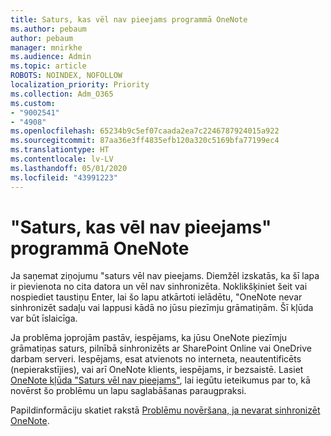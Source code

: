 ```yaml
---
title: Saturs, kas vēl nav pieejams programmā OneNote
ms.author: pebaum
author: pebaum
manager: mnirkhe
ms.audience: Admin
ms.topic: article
ROBOTS: NOINDEX, NOFOLLOW
localization_priority: Priority
ms.collection: Adm_O365
ms.custom:
- "9002541"
- "4908"
ms.openlocfilehash: 65234b9c5ef07caada2ea7c2246787924015a922
ms.sourcegitcommit: 87aa36e3ff4835efb120a320c5169bfa77199ec4
ms.translationtype: HT
ms.contentlocale: lv-LV
ms.lasthandoff: 05/01/2020
ms.locfileid: "43991223"
---
```

# <a name="content-not-yet-available-message-in-onenote"></a>"Saturs, kas vēl nav pieejams" programmā OneNote

Ja saņemat ziņojumu "saturs vēl nav pieejams. Diemžēl izskatās, ka šī lapa ir pievienota no cita datora un vēl nav sinhronizēta. Noklikšķiniet šeit vai nospiediet taustiņu Enter, lai šo lapu atkārtoti ielādētu, "OneNote nevar sinhronizēt sadaļu vai lappusi kādā no jūsu piezīmju grāmatiņām. Šī kļūda var būt īslaicīga.

Ja problēma joprojām pastāv, iespējams, ka jūsu OneNote piezīmju grāmatiņas saturs, pilnībā sinhronizēts ar SharePoint Online vai OneDrive darbam serveri. Iespējams, esat atvienots no interneta, neautentificēts (nepierakstījies), vai arī OneNote klients, iespējams, ir bezsaistē. Lasiet [OneNote kļūda "Saturs vēl nav pieejams"](https://docs.microsoft.com/office/troubleshoot/onenote/onenote-error-content-not-yet-available), lai iegūtu ieteikumus par to, kā novērst šo problēmu un lapu saglabāšanas paraugpraksi.

Papildinformāciju skatiet rakstā [Problēmu novēršana, ja nevarat sinhronizēt OneNote](https://support.office.com/article/Fix-issues-when-you-can-t-sync-OneNote-299495ef-66d1-448f-90c1-b785a6968d45).

